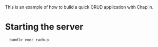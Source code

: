 This is an example of how to build a quick CRUD application with Chaplin.

Starting the server
===

```
  bundle exec rackup
```
